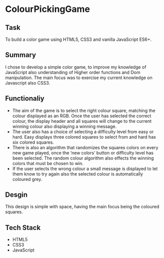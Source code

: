 # ColourPickingGame

## Task
To build a color game using HTML5, CSS3 and vanilla JavaScript ES6+.

## Summary
I chose to develop a simple color game, to improve my knowledge of JavaScript also understanding of Higher order functions and Dom manipulation. The main focus was to exercise my current knowledge on Javascript also CSS3.

## Functionaliy
<ul>
    <li>The aim of the game is to select the right colour square, matching the colour displayed as an RGB. Once the user has selected the correct colour, the display header and all squares will change to the current winning colour also displaying a winning message.</li>

   <li>The user also has a choice of selecting a difficulty level from easy or hard.  Easy displays three colored squares to select from and hard has six colored squares.</li>

   <li>There is also an algorithm that randomizes the squares colors on every new game played, once the ‘new colors’ button or difficulty level has been selected. The random colour algorithm also effects the winning colors that must be chosen to win.</li>

   <li>If the user selects the wrong colour a small message is displayed to let them know to try again also the selected colour is automatically coloured grey.</li>
</ul>

## Desgin
This design is simple with space, having the main focus being the coloured squares.

## Tech Stack
<ul>
    <li>HTML5</li>
    <li>CSS3</li>
    <li>JavaScript</li>
